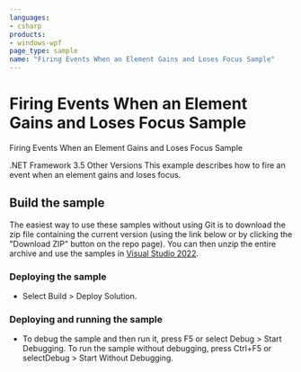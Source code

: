 ```yaml
---
languages:
- csharp
products:
- windows-wpf
page_type: sample
name: "Firing Events When an Element Gains and Loses Focus Sample"
---
```

# Firing Events When an Element Gains and Loses Focus Sample
Firing Events When an Element Gains and Loses Focus Sample

.NET Framework 3.5 Other Versions 
This example describes how to fire an event when an element gains and loses focus.

## Build the sample
The easiest way to use these samples without using Git is to download the zip file containing the current version (using the link below or by clicking the "Download ZIP" button on the repo page). You can then unzip the entire archive and use the samples in [Visual Studio 2022](https://www.visualstudio.com/wpf-vs).

### Deploying the sample
- Select Build > Deploy Solution. 

### Deploying and running the sample
- To debug the sample and then run it, press F5 or select Debug >  Start Debugging. To run the sample without debugging, press Ctrl+F5 or selectDebug > Start Without Debugging. 


